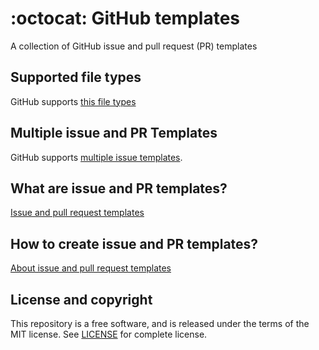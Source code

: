 # :octocat: GitHub templates
A collection of GitHub issue and pull request (PR) templates

## Supported file types
GitHub supports [this file types](https://docs.github.com/en/communities/setting-up-your-project-for-healthy-contributions/creating-a-default-community-health-file#supported-file-types)

## Multiple issue and PR Templates
GitHub supports [multiple issue templates](https://help.github.com/articles/about-issue-and-pull-request-templates/).

## What are issue and PR templates?
[Issue and pull request templates](https://blog.github.com/2016-02-17-issue-and-pull-request-templates/)

## How to create issue and PR templates?
[About issue and pull request templates](https://help.github.com/en/github/building-a-strong-community/about-issue-and-pull-request-templates)

## License and copyright
This repository is a free software, and is released under the terms of the MIT license. See [LICENSE](./LICENSE) for complete license.
